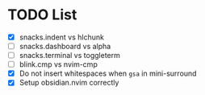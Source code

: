 # TODO List

- [x] snacks.indent vs hlchunk
- [ ] snacks.dashboard vs alpha
- [ ] snacks.terminal vs toggleterm
- [ ] blink.cmp vs nvim-cmp
- [x] Do not insert whitespaces when `gsa` in mini-surround
- [x] Setup obsidian.nvim correctly
